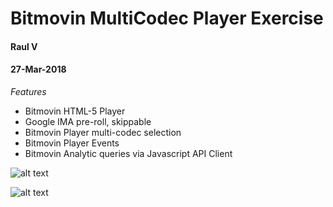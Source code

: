 # Bitmovin MultiCodec Player Exercise
#### Raul V 
#### 27-Mar-2018

*Features*
- Bitmovin HTML-5 Player
- Google IMA pre-roll, skippable
- Bitmovin Player multi-codec selection
- Bitmovin Player Events
- Bitmovin Analytic queries via Javascript API Client

![alt text](http://inventory.cloopband.com/Bitmovin_exercise.png)

![alt text](http://inventory.cloopband.com/Bitmovin_exercise2.png)


